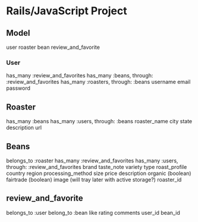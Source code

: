 # Rails/JavaScript Project

## Model  
user
roaster
bean
review_and_favorite

### User
has_many :review_and_favorites
has_many :beans, through: :review_and_favorites
has_many :roasters, through: :beans
username
email
password

## Roaster
has_many :beans
has_many :users, through: :beans
roaster_name
city
state
description
url

## Beans
belongs_to :roaster
has_many :review_and_favorites
has_many :users, through: :review_and_favorites
brand
taste_note
variety
type
roast_profile
country
region
processing_method
size
price
description
organic (boolean)
fairtrade (boolean)
image (will tray later with active storage?)
roaster_id

## review_and_favorite
belongs_to :user
belong_to :bean
like
rating
comments
user_id
bean_id
